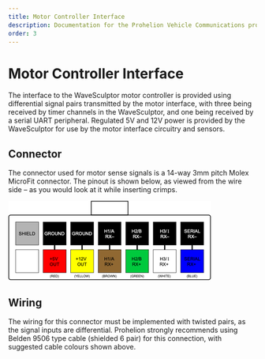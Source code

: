 ```yaml
---
title: Motor Controller Interface
description: Documentation for the Prohelion Vehicle Communications protocol
order: 3
---
```


# Motor Controller Interface

The interface to the WaveSculptor motor controller is provided using differential signal pairs transmitted by the motor interface, with three being received by timer channels in the WaveSculptor, and one being received by a serial UART peripheral.  Regulated 5V and 12V power is provided by the WaveSculptor for use by the motor interface circuitry and sensors.

## Connector

The connector used for motor sense signals is a 14-way 3mm pitch Molex MicroFit connector.  The pinout is shown below, as viewed from the wire side – as you would look at it while inserting crimps.  

![Connector Diagram](images/connector3.png)

## Wiring

The wiring for this connector must be implemented with twisted pairs, as the signal inputs are differential.  Prohelion strongly recommends using Belden 9506 type cable (shielded 6 pair) for this connection, with suggested cable colours shown above.  


